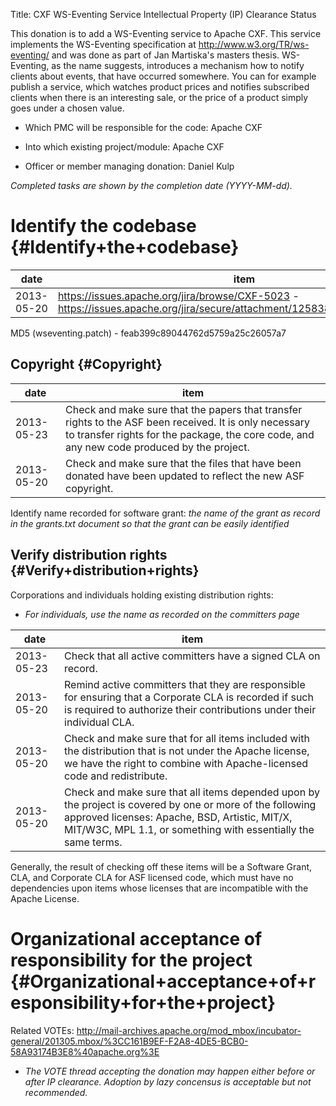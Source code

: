 Title: CXF WS-Eventing Service Intellectual Property (IP) Clearance Status


This donation is to add a WS-Eventing service to Apache CXF. This service implements the WS-Eventing specification at http://www.w3.org/TR/ws-eventing/ and was done as part of Jan Martiska's masters thesis. WS-Eventing, as the name suggests, introduces a mechanism how to notify clients about events, that have occurred somewhere. You can for example publish a service, which watches product prices and notifies subscribed clients when there is an interesting sale, or the price of a product simply goes under a chosen value.



- Which PMC will be responsible for the code: Apache CXF


- Into which existing project/module: Apache CXF


- Officer or member managing donation: Daniel Kulp

 _Completed tasks are shown by the completion date (YYYY-MM-dd)._ 


# Identify the codebase {#Identify+the+codebase}

| date | item |
|------|------|
| 2013-05-20 | https://issues.apache.org/jira/browse/CXF-5023 - https://issues.apache.org/jira/secure/attachment/12583805/wseventing.patch |

MD5 (wseventing.patch) - feab399c89044762d5759a25c26057a7


## Copyright {#Copyright}

| date | item |
|------|------|
| 2013-05-23 | Check and make sure that the papers that transfer rights to the ASF been received. It is only necessary to transfer rights for the package, the core code, and any new code produced by the project. |
| 2013-05-20 | Check and make sure that the files that have been donated have been updated to reflect the new ASF copyright. |

Identify name recorded for software grant: _the name of the grant as record in the grants.txt document so that the grant can be easily identified_ 


## Verify distribution rights {#Verify+distribution+rights}

Corporations and individuals holding existing distribution rights:



-  _For individuals, use the name as recorded on the committers page_ 

| date | item |
|------|------|
| 2013-05-23 | Check that all active committers have a signed CLA on record. |
| 2013-05-20 | Remind active committers that they are responsible for ensuring that a Corporate CLA is recorded if such is required to authorize their contributions under their individual CLA. |
| 2013-05-20 | Check and make sure that for all items included with the distribution that is not under the Apache license, we have the right to combine with Apache-licensed code and redistribute. |
| 2013-05-20 | Check and make sure that all items depended upon by the project is covered by one or more of the following approved licenses: Apache, BSD, Artistic, MIT/X, MIT/W3C, MPL 1.1, or something with essentially the same terms. |

Generally, the result of checking off these items will be a Software Grant, CLA, and Corporate CLA for ASF licensed code, which must have no dependencies upon items whose licenses that are incompatible with the Apache License.


# Organizational acceptance of responsibility for the project {#Organizational+acceptance+of+responsibility+for+the+project}

Related VOTEs: http://mail-archives.apache.org/mod_mbox/incubator-general/201305.mbox/%3CC161B9EF-F2A8-4DE5-BCB0-58A93174B3E8%40apache.org%3E



-  _The VOTE thread accepting the donation may happen either before or after IP clearance. Adoption by lazy concensus is acceptable but not recommended._ 
